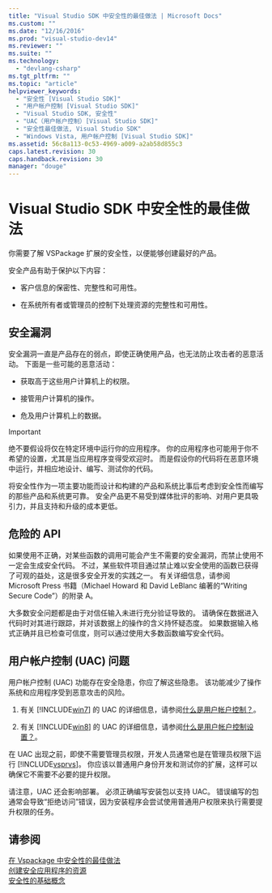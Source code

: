 ```yaml
---
title: "Visual Studio SDK 中安全性的最佳做法 | Microsoft Docs"
ms.custom: ""
ms.date: "12/16/2016"
ms.prod: "visual-studio-dev14"
ms.reviewer: ""
ms.suite: ""
ms.technology: 
  - "devlang-csharp"
ms.tgt_pltfrm: ""
ms.topic: "article"
helpviewer_keywords: 
  - "安全性 [Visual Studio SDK]"
  - "用户帐户控制 [Visual Studio SDK]"
  - "Visual Studio SDK, 安全性"
  - "UAC（用户帐户控制）[Visual Studio SDK]"
  - "安全性最佳做法, Visual Studio SDK"
  - "Windows Vista, 用户帐户控制 [Visual Studio SDK]"
ms.assetid: 56c8a113-0c53-4969-a009-a2ab58d855c3
caps.latest.revision: 30
caps.handback.revision: 30
manager: "douge"
---
```

# Visual Studio SDK 中安全性的最佳做法
你需要了解 VSPackage 扩展的安全性，以便能够创建最好的产品。  
  
 安全产品有助于保护以下内容：  
  
-   客户信息的保密性、完整性和可用性。  
  
-   在系统所有者或管理员的控制下处理资源的完整性和可用性。  
  
## 安全漏洞  
 安全漏洞一直是产品存在的弱点，即使正确使用产品，也无法防止攻击者的恶意活动。 下面是一些可能的恶意活动：  
  
-   获取高于这些用户计算机上的权限。  
  
-   接管用户计算机的操作。  
  
-   危及用户计算机上的数据。  
  
> [!IMPORTANT]
>  绝不要假设将仅在特定环境中运行你的应用程序。 你的应用程序也可能用于你不希望的设置，尤其是当应用程序变得受欢迎时。 而是假设你的代码将在恶意环境中运行，并相应地设计、编写、测试你的代码。  
  
 将安全性作为一项主要功能而设计和构建的产品和系统比事后考虑到安全性而编写的那些产品和系统更可靠。 安全产品更不易受到媒体批评的影响、对用户更具吸引力，并且支持和升级的成本更低。  
  
## 危险的 API  
 如果使用不正确，对某些函数的调用可能会产生不需要的安全漏洞，而禁止使用不一定会生成安全代码。 不过，某些软件项目通过禁止难以安全使用的函数已获得了可观的益处，这是很多安全开发的实践之一。 有关详细信息，请参阅 Microsoft Press 书籍（Michael Howard 和 David LeBlanc 编著的“Writing Secure Code”）的附录 A。  
  
 大多数安全问题都是由于对信任输入未进行充分验证导致的。 请确保在数据进入代码时对其进行跟踪，并对该数据上的操作的含义持怀疑态度。 如果数据输入格式正确并且已检查可信度，则可以通过使用大多数函数编写安全代码。  
  
## 用户帐户控制 \(UAC\) 问题  
 用户帐户控制 \(UAC\) 功能存在安全隐患，你应了解这些隐患。 该功能减少了操作系统和应用程序受到恶意攻击的风险。  
  
1.  有关 [!INCLUDE[win7](../build/includes/win7_md.md)] 的 UAC 的详细信息，请参阅[什么是用户帐户控制？](http://go.microsoft.com/fwlink/?linkid=159927)。  
  
2.  有关 [!INCLUDE[win8](../build/includes/win8_md.md)] 的 UAC 的详细信息，请参阅[什么是用户帐户控制设置？](http://windows.microsoft.com/windows-8/what-are-uac-settings)。  
  
 在 UAC 出现之前，即使不需要管理员权限，开发人员通常也是在管理员权限下运行 [!INCLUDE[vsprvs](../assembler/masm/includes/vsprvs_md.md)]。 你应该以普通用户身份开发和测试你的扩展，这样可以确保它不需要不必要的提升权限。  
  
 请注意，UAC 还会影响部署。 必须正确编写安装包以支持 UAC。 错误编写的包通常会导致“拒绝访问”错误，因为安装程序会尝试使用普通用户权限来执行需要提升权限的任务。  
  
## 请参阅  
 [在 Vspackage 中安全性的最佳做法](../Topic/Best%20Practices%20for%20Security%20in%20VSPackages.md)   
 [创建安全应用程序的资源](http://msdn.microsoft.com/zh-cn/0ebf5f69-76f2-498a-a2df-83cf3443e132)   
 [安全性的基础概念](../Topic/Key%20Security%20Concepts.md)
